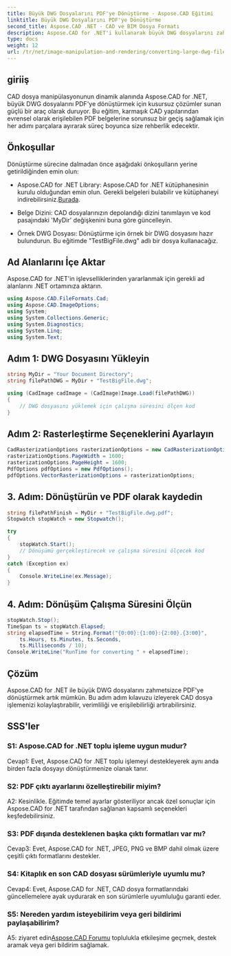 ```yaml
---
title: Büyük DWG Dosyalarını PDF'ye Dönüştürme - Aspose.CAD Eğitimi
linktitle: Büyük DWG Dosyalarını PDF'ye Dönüştürme
second_title: Aspose.CAD .NET - CAD ve BIM Dosya Formatı
description: Aspose.CAD for .NET'i kullanarak büyük DWG dosyalarını zahmetsizce PDF'ye dönüştürün. Bu adım adım eğitimle CAD süreçlerinizi kolaylaştırın.
type: docs
weight: 12
url: /tr/net/image-manipulation-and-rendering/converting-large-dwg-files-to-pdf/
---
```

## giriiş

CAD dosya manipülasyonunun dinamik alanında Aspose.CAD for .NET, büyük DWG dosyalarını PDF'ye dönüştürmek için kusursuz çözümler sunan güçlü bir araç olarak duruyor. Bu eğitim, karmaşık CAD yapılarından evrensel olarak erişilebilen PDF belgelerine sorunsuz bir geçiş sağlamak için her adımı parçalara ayırarak süreç boyunca size rehberlik edecektir.

## Önkoşullar

Dönüştürme sürecine dalmadan önce aşağıdaki önkoşulların yerine getirildiğinden emin olun:

- Aspose.CAD for .NET Library: Aspose.CAD for .NET kütüphanesinin kurulu olduğundan emin olun. Gerekli belgeleri bulabilir ve kütüphaneyi indirebilirsiniz.[Burada](https://reference.aspose.com/cad/net/).

- Belge Dizini: CAD dosyalarınızın depolandığı dizini tanımlayın ve kod pasajındaki 'MyDir' değişkenini buna göre güncelleyin.

- Örnek DWG Dosyası: Dönüştürme için örnek bir DWG dosyasını hazır bulundurun. Bu eğitimde "TestBigFile.dwg" adlı bir dosya kullanacağız.

## Ad Alanlarını İçe Aktar

Aspose.CAD for .NET'in işlevselliklerinden yararlanmak için gerekli ad alanlarını .NET ortamınıza aktarın.

```csharp
using Aspose.CAD.FileFormats.Cad;
using Aspose.CAD.ImageOptions;
using System;
using System.Collections.Generic;
using System.Diagnostics;
using System.Linq;
using System.Text;
```

## Adım 1: DWG Dosyasını Yükleyin

```csharp
string MyDir = "Your Document Directory";
string filePathDWG = MyDir + "TestBigFile.dwg";

using (CadImage cadImage = (CadImage)Image.Load(filePathDWG))
{
    // DWG dosyasını yüklemek için çalışma süresini ölçen kod
}
```

## Adım 2: Rasterleştirme Seçeneklerini Ayarlayın

```csharp
CadRasterizationOptions rasterizationOptions = new CadRasterizationOptions();
rasterizationOptions.PageWidth = 1600;
rasterizationOptions.PageHeight = 1600;
PdfOptions pdfOptions = new PdfOptions();
pdfOptions.VectorRasterizationOptions = rasterizationOptions;
```

## 3. Adım: Dönüştürün ve PDF olarak kaydedin

```csharp
string filePathFinish = MyDir + "TestBigFile.dwg.pdf";
Stopwatch stopWatch = new Stopwatch();

try
{
    stopWatch.Start();
    // Dönüşümü gerçekleştirecek ve çalışma süresini ölçecek kod
}
catch (Exception ex)
{
    Console.WriteLine(ex.Message);
}
```

## 4. Adım: Dönüşüm Çalışma Süresini Ölçün

```csharp
stopWatch.Stop();
TimeSpan ts = stopWatch.Elapsed;
string elapsedTime = String.Format("{0:00}:{1:00}:{2:00}.{3:00}",
    ts.Hours, ts.Minutes, ts.Seconds,
    ts.Milliseconds / 10);
Console.WriteLine("RunTime for converting " + elapsedTime);
```

## Çözüm

Aspose.CAD for .NET ile büyük DWG dosyalarını zahmetsizce PDF'ye dönüştürmek artık mümkün. Bu adım adım kılavuzu izleyerek CAD dosya işlemenizi kolaylaştırabilir, verimliliği ve erişilebilirliği artırabilirsiniz.

## SSS'ler

### S1: Aspose.CAD for .NET toplu işleme uygun mudur?

Cevap1: Evet, Aspose.CAD for .NET toplu işlemeyi destekleyerek aynı anda birden fazla dosyayı dönüştürmenize olanak tanır.

### S2: PDF çıktı ayarlarını özelleştirebilir miyim?

A2: Kesinlikle. Eğitimde temel ayarlar gösteriliyor ancak özel sonuçlar için Aspose.CAD for .NET tarafından sağlanan kapsamlı seçenekleri keşfedebilirsiniz.

### S3: PDF dışında desteklenen başka çıktı formatları var mı?

Cevap3: Evet, Aspose.CAD for .NET, JPEG, PNG ve BMP dahil olmak üzere çeşitli çıktı formatlarını destekler.

### S4: Kitaplık en son CAD dosyası sürümleriyle uyumlu mu?

Cevap4: Evet, Aspose.CAD for .NET, CAD dosya formatlarındaki güncellemelere ayak uydurarak en son sürümlerle uyumluluğu garanti eder.

### S5: Nereden yardım isteyebilirim veya geri bildirimi paylaşabilirim?

 A5: ziyaret edin[Aspose.CAD Forumu](https://forum.aspose.com/c/cad/19) toplulukla etkileşime geçmek, destek aramak veya geri bildirim sağlamak.